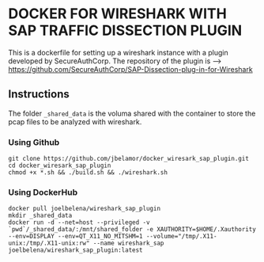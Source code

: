 # DOCKER FOR WIRESHARK WITH SAP TRAFFIC DISSECTION PLUGIN
This is a dockerfile for setting up a wireshark instance with a plugin developed by SecureAuthCorp.
The repository of the plugin is --> https://github.com/SecureAuthCorp/SAP-Dissection-plug-in-for-Wireshark

## Instructions
The folder `_shared_data` is the voluma shared with the container to store the pcap files to be analyzed with wireshark.

### Using Github
```
git clone https://github.com/jbelamor/docker_wiresark_sap_plugin.git
cd docker_wiresark_sap_plugin
chmod +x *.sh && ./build.sh && ./wireshark.sh
```

### Using DockerHub
```
docker pull joelbelena/wireshark_sap_plugin
mkdir _shared_data
docker run -d --net=host --privileged -v `pwd`/_shared_data/:/mnt/shared_folder -e XAUTHORITY=$HOME/.Xauthority --env=DISPLAY --env=QT_X11_NO_MITSHM=1 --volume="/tmp/.X11-unix:/tmp/.X11-unix:rw" --name wireshark_sap joelbelena/wireshark_sap_plugin:latest
```
